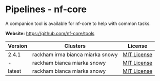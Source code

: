 # Pipelines - nf-core

A companion tool is available for nf-core to help with common tasks.



**Website:** <https://github.com/nf-core/tools>

| Version | Clusters | License |
| ------- | -------- | ------- |
| 2.4.1 | rackham irma bianca miarka snowy | [MIT License](https://github.com/nf-core/tools/blob/master/LICENSE) |
| - | rackham bianca miarka snowy | [MIT License](https://github.com/nf-core/tools/blob/master/LICENSE) |
| latest | rackham bianca miarka snowy | [MIT License](https://github.com/nf-core/tools/blob/master/LICENSE) |
